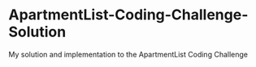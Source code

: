 # ApartmentList-Coding-Challenge-Solution
My solution and implementation to the ApartmentList Coding Challenge
